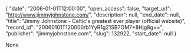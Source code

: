 {
  "date": "2006-01-01T12:00:00", 
  "open_access": false, 
  "target_url": "http://www.jimmyjohnstone.com/", 
  "description": null, 
  "end_date": null, 
  "title": "Jimmy Johnstone - Celtic's greatest ever player (official website)", 
  "record_id": "20060101T120000/b1YyR1g21SB7OM7+8Hjg8g==", 
  "publisher": "jimmyjohnstone.com", 
  "slug": 132922, 
  "start_date": null
}

None